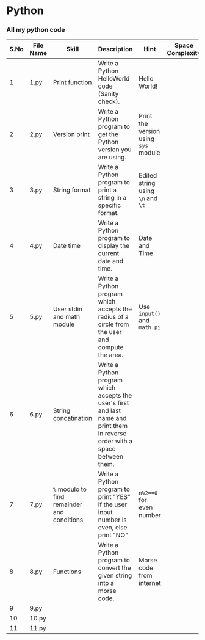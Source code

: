 # Python
### All my python code

|S.No|File Name|Skill|Description|Hint|Space Complexity|Time Complexity|Difficulty|
|----|----|----|----|----|----|----|----|
|1|1.py|Print function|Write a Python HelloWorld code (Sanity check).|Hello World!|||Easy|
|2|2.py|Version print|Write a Python program to get the Python version you are using.|Print the version using `sys` module|||Easy|
|3|3.py|String format|Write a Python program to print a string in a specific format.|Edited string using `\n` and `\t`|||Easy|
|4|4.py|Date time|Write a Python program to display the current date and time.|Date and Time|||Easy|
|5|5.py|User stdin and math module|Write a Python program which accepts the radius of a circle from the user and compute the area.|Use `input()` and `math.pi`|||Easy|
|6|6.py|String concatination|Write a Python program which accepts the user's first and last name and print them in reverse order with a space between them.||||Easy|
|7|7.py|`%` modulo to find remainder and conditions|Write a Python program to print "YES" if the user input number is even, else print "NO"|`n%2==0` for even number|||Easy|
|8|8.py|Functions|Write a Python program to convert the given string into a morse code.|Morse code from internet|||Easy|
|9|9.py|
|10|10.py|
|11|11.py|
